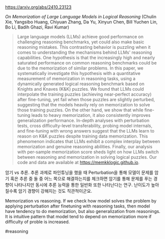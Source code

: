 https://arxiv.org/abs/2410.23123

*On Memorization of Large Language Models in Logical Reasoning* (Chulin Xie, Yangsibo Huang, Chiyuan Zhang, Da Yu, Xinyun Chen, Bill Yuchen Lin, Bo Li, Badih Ghazi, Ravi Kumar)

> Large language models (LLMs) achieve good performance on challenging reasoning benchmarks, yet could also make basic reasoning mistakes. This contrasting behavior is puzzling when it comes to understanding the mechanisms behind LLMs' reasoning capabilities. One hypothesis is that the increasingly high and nearly saturated performance on common reasoning benchmarks could be due to the memorization of similar problems. In this paper, we systematically investigate this hypothesis with a quantitative measurement of memorization in reasoning tasks, using a dynamically generated logical reasoning benchmark based on Knights and Knaves (K&K) puzzles. We found that LLMs could interpolate the training puzzles (achieving near-perfect accuracy) after fine-tuning, yet fail when those puzzles are slightly perturbed, suggesting that the models heavily rely on memorization to solve those training puzzles. On the other hand, we show that while fine-tuning leads to heavy memorization, it also consistently improves generalization performance. In-depth analyses with perturbation tests, cross difficulty-level transferability, probing model internals, and fine-tuning with wrong answers suggest that the LLMs learn to reason on K&K puzzles despite training data memorization. This phenomenon indicates that LLMs exhibit a complex interplay between memorization and genuine reasoning abilities. Finally, our analysis with per-sample memorization score sheds light on how LLMs switch between reasoning and memorization in solving logical puzzles. Our code and data are available at https://memkklogic.github.io.

암기 vs 추론. 추론 과제로 파인튜닝을 했을 때 Perturbation을 통해 모델이 문제를 암기 혹은 추론 중 둘 중 어느 쪽으로 해결하는지를 체크하면 암기를 통해 문제를 푸는 경향이 나타나지만 동시에 추론 능력을 통한 일반화 또한 나타난다는 연구. 난이도가 높아질수록 암기 경향이 강해지는 것도 직관적이군요.

<english>
Memorization vs reasoning. If we check how model solves the problem by applying perturbation after finetuning with reasoning tasks, then model have tendency to do memorization, but also generalization from reasonings. It is intuitive pattern that model tend to depend on memorization more if difficulty of proble is increased.
</english>

#reasoning 